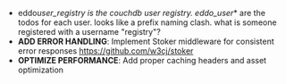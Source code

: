 - eddo*user_registry is the couchdb user registry. eddo_user*\* are the todos for each user. looks like a prefix naming clash. what is someone registered with a username "registry"?
- **ADD ERROR HANDLING**: Implement Stoker middleware for consistent error responses https://github.com/w3cj/stoker
- **OPTIMIZE PERFORMANCE**: Add proper caching headers and asset optimization
